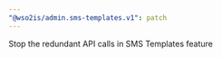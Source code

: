 ```yaml
---
"@wso2is/admin.sms-templates.v1": patch
---
```


Stop the redundant API calls in SMS Templates feature
